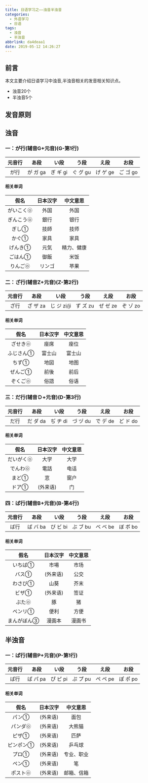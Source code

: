 ```yaml
---
title: 日语学习之——浊音半浊音
categories:
  - 外语学习
  - 日语
tags:
  - 浊音
  - 半浊音
abbrlink: da4deaa1
date: 2019-05-12 14:26:27
---
```


## 前言
本文主要介绍日语学习中浊音,半浊音相关的发音相关知识点。
* 浊音20个
* 半浊音5个


## 发音原则
## 浊音
###  一：が行(辅音G+元音)(G-第1行)

| 元音行 |   あ段   |   い段   |   う段   |   え段   |   お段   |
| :----: | :------: | :------: | :------: | :------: | :------: |
|  が行  | が ガ ga | ぎ ギ gi | ぐ グ gu | げ ゲ ge | ご ゴ go |

<!--more-->


#### 相关单词  

|    假名    | 日本汉字 |  中文意思  |
| :--------: | :------: | :--------: |
| がいこく㉧ |   外国   |    外国    |
| ぎんこう㉧ |   銀行   |    银行    |
|   ぎし①    |   技師   |    技师    |
|   かぐ①    |   家具   |    家具    |
|  げんき①   |   元気   | 精力、健康 |
|  ごはん①   |   御飯   |    米饭    |
|  りんご㉧  |  リンゴ  |    苹果    |

###  二：ざ行(辅音Z+元音)(Z-第2行)

| 元音行 |   あ段   |    い段     |   う段   |   え段   |   お段   |
| :----: | :------: | :---------: | :------: | :------: | :------: |
|  ざ行  | ざ ザ za | じ ジ zi/ji | ず ズ zu | ぜ ゼ ze | ぞ ゾ zo |

#### 相关单词  

|   假名    | 日本汉字 | 中文意思 |
| :-------: | :------: | :------: |
| ざせき㉧  |   座席   |   座位   |
| ふじさん① |  富士山  |  富士山  |
|   ちず①   |   地図   |   地图   |
|  ぜんご①  |   前後   |   前后   |
| ぞくご㉧  |   俗語   |   俗语   |


###  三：だ行(辅音Ｄ+元音)(D-第3行)

| 元音行 |   あ段   |   い段   |   う段   |   え段   |   お段   |
| :----: | :------: | :------: | :------: | :------: | :------: |
|  だ行  | だ ダ da | ぢ ヂ di | づ ヅ du | で デ de | ど ド do |

#### 相关单词  

|    假名    | 日本汉字 | 中文意思 |
| :--------: | :------: | :------: |
| だいがく㉧ |   大学   |   大学   |
|  でんわ㉧  |   電話   |   电话   |
|   まど①    |    窓    |   窗户   |
|   ドア①    | (外来语) |    门    |

###  四：ば行(辅音B+元音)(B-第4行)

| 元音行 |   あ段   |   い段   |   う段   |   え段   |   お段   |
| :----: | :------: | :------: | :------: | :------: | :------: |
|  ば行  | ば バ ba | び ビ bi | ぶ ブ bu | べ ベ be | ぼ ボ bo | 

#### 相关单词  

|    假名     | 日本汉字 | 中文意思 |
| :---------: | :------: | :------: |
|   いちば①   |   市場   |   市场   |
|    バス①    | (外来语) |   公交   |
|   わさび①   |   山葵   |   芥末   |
|    ビザ①    | (外来语) |   签证   |
|   ぶた㉧    |    豚    |    猪    |
|   ベンリ①   |   便利   |   方便   |
| まんがぼん③ |  漫画本  |  漫画书  |

## 半浊音  
###  一：ぱ行(辅音P+元音)(P-第1行)

| 元音行 |   あ段   |   い段   |   う段   |   え段   |   お段   |
| :----: | :------: | :------: | :------: | :------: | :------: |
|  ぱ行  | ぱ パ pa | ぴ ピ pi | ぷ プ pu | ぺ ペ pe | ぽ ポ po |

#### 相关单词  

|   假名    | 日本汉字 |  中文意思  |
| :-------: | :------: | :--------: |
|   パン①   | (外来语) |    面包    |
| パンダ㉧  | (外来语) |   大熊猫   |
|   ピザ①   | (外来语) |    匹萨    |
| ピンポン① | (外来语) |   乒乓球   |
|   プロ①   | (外来语) | 专业、职业 |
|   ペン①   | (外来语) |     笔     |
| ポスト㉧  | (外来语) | 邮箱、信箱 |  